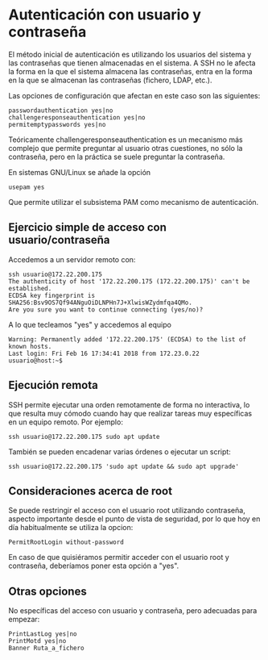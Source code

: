 # Autenticación con usuario y contraseña

El método inicial de autenticación es utilizando los usuarios del
sistema y las contraseñas que tienen almacenadas en el sistema. A SSH
no le afecta la forma en la que el sistema almacena las contraseñas, 
entra en la forma en la que se almacenan las contraseñas (fichero,
LDAP, etc.).

Las opciones de configuración que afectan en este caso son las
siguientes:

```
passwordauthentication yes|no
challengeresponseauthentication yes|no
permitemptypasswords yes|no
```

Teóricamente challengeresponseauthentication es un mecanismo más
complejo que permite preguntar al usuario otras cuestiones, no sólo la
contraseña, pero en la práctica se suele preguntar la contraseña.

En sistemas GNU/Linux se añade la opción

```
usepam yes
```

Que permite utilizar el subsistema PAM como mecanismo de
autenticación.

## Ejercicio simple de acceso con usuario/contraseña

Accedemos a un servidor remoto con:

```
ssh usuario@172.22.200.175
The authenticity of host '172.22.200.175 (172.22.200.175)' can't be established.
ECDSA key fingerprint is SHA256:Bsv9OS7Qf94ANguOiDLNPHn7J+XlwisWZydmfqa4QMo.
Are you sure you want to continue connecting (yes/no)? 
```

A lo que tecleamos "yes" y accedemos al equipo

```
Warning: Permanently added '172.22.200.175' (ECDSA) to the list of known hosts.
Last login: Fri Feb 16 17:34:41 2018 from 172.23.0.22
usuario@host:~$ 
```

## Ejecución remota

SSH permite ejecutar una orden remotamente de forma no interactiva, lo
que resulta muy cómodo cuando hay que realizar tareas muy específicas
en un equipo remoto. Por ejemplo:

```
ssh usuario@172.22.200.175 sudo apt update
```

También se pueden encadenar varias órdenes o ejecutar un script:

```
ssh usuario@172.22.200.175 'sudo apt update && sudo apt upgrade'
```

## Consideraciones acerca de root

Se puede restringir el acceso con el usuario root utilizando
contraseña, aspecto importante desde el punto de vista de seguridad,
por lo que hoy en día habitualmente se utiliza la opcion:

```
PermitRootLogin without-password
```

En caso de que quisiéramos permitir acceder con el usuario root y
contraseña, deberíamos poner esta opción a "yes".

## Otras opciones

No específicas del acceso con usuario y contraseña, pero adecuadas
para empezar:

```
PrintLastLog yes|no
PrintMotd yes|no
Banner Ruta_a_fichero
```


